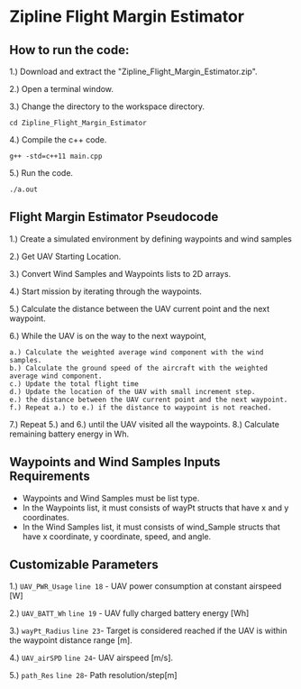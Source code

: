 # Zipline Flight Margin Estimator
## How to run the code:
1.) Download and extract the "Zipline_Flight_Margin_Estimator.zip".

2.) Open a terminal window.

3.) Change the directory to the workspace directory.

`cd Zipline_Flight_Margin_Estimator`

4.) Compile the c++ code.

`g++ -std=c++11 main.cpp`

5.) Run the code.

`./a.out`

## Flight Margin Estimator Pseudocode
1.) Create a simulated environment by defining waypoints and wind samples

2.) Get UAV Starting Location.

3.) Convert Wind Samples and Waypoints lists to 2D arrays.

4.) Start mission by iterating through the waypoints.

5.) Calculate the distance between the UAV current point and the next waypoint.

6.) While the UAV is on the way to the next waypoint,

    a.) Calculate the weighted average wind component with the wind samples.
    b.) Calculate the ground speed of the aircraft with the weighted average wind component.
    c.) Update the total flight time
    d.) Update the location of the UAV with small increment step.
    e.) the distance between the UAV current point and the next waypoint.
    f.) Repeat a.) to e.) if the distance to waypoint is not reached.
7.) Repeat 5.) and 6.) until the UAV visited all the waypoints.
8.) Calculate remaining battery energy in Wh.

## Waypoints and Wind Samples Inputs Requirements
* Waypoints and Wind Samples must be list type.
* In the Waypoints list, it must consists of wayPt structs that have x and y coordinates.
* In the Wind Samples list, it must consists of wind_Sample structs that have x coordinate, y coordinate, speed, and angle.

## Customizable Parameters
1.) `UAV_PWR_Usage` `line 18` - UAV power consumption at constant airspeed [W]

2.) `UAV_BATT_Wh` `line 19` - UAV fully charged battery energy [Wh]

3.) `wayPt_Radius` `line 23`- Target is considered reached if the UAV is within the waypoint distance range [m].

4.) `UAV_airSPD` `line 24`- UAV airspeed [m/s].

5.) `path_Res` `line 28`- Path resolution/step[m]


